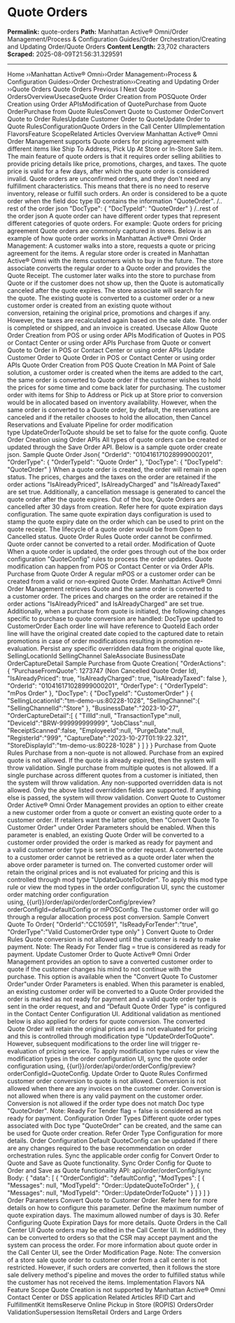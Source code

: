 # Quote Orders

**Permalink:** quote-orders
**Path:** Manhattan Active® Omni/Order Management/Process & Configuration Guides/Order Orchestration/Creating and Updating Order/Quote Orders
**Content Length:** 23,702 characters
**Scraped:** 2025-08-09T21:56:31.329591

---

Home ››Manhattan Active® Omni››Order Management››Process & Configuration Guides››Order Orchestration››Creating and Updating Order ››Quote Orders Quote Orders Previous I Next Quote OrdersOverviewUsecaseQuote Order Creation from POSQuote Order Creation using Order APIsModification of QuotePurchase from Quote OrderPurchase from Quote RulesConvert Quote to Customer OrderConvert Quote to Order RulesUpdate Customer Order to QuoteUpdate Order to Quote RulesConfigurationQuote Orders in the Call Center UIImplementation FlavorsFeature ScopeRelated Articles Overview Manhattan Active® Omni Order Management supports Quote orders for pricing agreement with different items like Ship To Address, Pick Up At Store or In-Store Sale item. The main feature of quote orders is that it requires order selling abilities to provide pricing details like price, promotions, charges, and taxes. The quote price is valid for a few days, after which the quote order is considered invalid. Quote orders are unconfirmed orders, and they don't need any fulfillment characteristics. This means that there is no need to reserve inventory, release or fulfill such orders. An order is considered to be a quote order when the field doc type ID contains the information "QuoteOrder". /.. rest of the order json "DocType": { "DocTypeId": "QuoteOrder" } /..rest of the order json A quote order can have different order types that represent different categories of quote orders. For example: Quote orders for pricing agreement Quote orders are commonly captured in stores. Below is an example of how quote order works in Manhattan Active® Omni Order Management: A customer walks into a store, requests a quote or pricing agreement for the items. A regular store order is created in Manhattan Active® Omni with the items customers wish to buy in the future. The store associate converts the regular order to a Quote order and provides the Quote Receipt. The customer later walks into the store to purchase from Quote or if the customer does not show up, then the Quote is automatically canceled after the quote expires. The store associate will search for the quote. The existing quote is converted to a customer order or a new customer order is created from an existing quote without conversion, retaining the original price, promotions and charges if any. However, the taxes are recalculated again based on the sale date. The order is completed or shipped, and an invoice is created. Usecase Allow Quote Order Creation from POS or using order APIs Modification of Quotes in POS or Contact Center or using order APIs Purchase from Quote or convert Quote to Order in POS or Contact Center or using order APIs Update Customer Order to Quote Order in POS or Contact Center or using order APIs Quote Order Creation from POS Quote Creation In MA Point of Sale solution, a customer order is created when the items are added to the cart, the same order is converted to Quote order if the customer wishes to hold the prices for some time and come back later for purchasing. The customer order with items for Ship to Address or Pick up at Store prior to conversion would be in allocated based on inventory availability. However, when the same order is converted to a Quote order, by default, the reservations are canceled and if the retailer chooses to hold the allocation, then Cancel Reservations and Evaluate Pipeline for order modification type UpdateOrderToQuote should be set to false for the quote config. Quote Order Creation using Order APIs All types of quote orders can be created or updated through the Save Order API. Below is a sample quote order create json. Sample Quote Order Json{ "OrderId": "010416171028999000201", "OrderType": { "OrderTypeId": "Quote Order" }, "DocType": { "DocTypeId": "QuoteOrder" } When a quote order is created, the order will remain in open status. The prices, charges and the taxes on the order are retained if the order actions "IsAlreadyPriced", IsAlreadyCharged" and "IsAlreadyTaxed" are set true. Additionally, a cancellation message is generated to cancel the quote order after the quote expires. Out of the box, Quote Orders are cancelled after 30 days from creation. Refer here for quote expiration days configuration. The same quote expiration days configuration is used to stamp the quote expiry date on the order which can be used to print on the quote receipt. The lifecycle of a quote order would be from Open to Cancelled status. Quote Order Rules Quote order cannot be confirmed. Quote order cannot be converted to a retail order. Modification of Quote When a quote order is updated, the order goes through out of the box order configuration "QuoteConfig" rules to process the order updates. Quote modification can happen from POS or Contact Center or via Order APIs. Purchase from Quote Order A regular mPOS or a customer order can be created from a valid or non-expired Quote Order. Manhattan Active® Omni Order Management retrieves Quote and the same order is converted to a customer order. The prices and charges on the order are retained if the order actions "IsAlreadyPriced" and IsAlreadyCharged" are set true. Additionally, when a purchase from quote is initiated, the following changes specific to purchase to quote conversion are handled: DocType updated to CustomerOrder Each order line will have reference to QuoteId Each order line will have the original created date copied to the captured date to retain promotions in case of order modifications resulting in promotion re-evaluation. Persist any specific overridden data from the original quote like, SellingLocationId SellingChannel SaleAssociate BusinessDate OrderCaptureDetail Sample Purchase from Quote Creation{ "OrderActions": { “PurchaseFromQuote”: 1273747 (Non Cancelled Quote Order Id), "IsAlreadyPriced": true, "IsAlreadyCharged": true, "IsAlreadyTaxed": false }, "OrderId": "010416171028999000201", "OrderType": { "OrderTypeId": "mPos Order" }, "DocType": { "DocTypeId": "CustomerOrder" } { "SellingLocationId":"tm-demo-us:80228-1028", "SellingChannel":{ "SellingChannelId":"Store" }, "BusinessDate":"2023-10-27", "OrderCaptureDetail":[ { "TillId":null, "TransactionType":null, "DeviceId":"BRW-999999999999", "JobClass":null, "ReceiptScanned":false, "EmployeeId":null, "PurgeDate":null, "RegisterId":"999", "CaptureDate":"2023-10-27T01:19:22.321", "StoreDisplayId":"tm-demo-us:80228-1028" } ] } } Purchase from Quote Rules Purchase from a non-quote is not allowed. Purchase from an expired quote is not allowed. If the quote is already expired, then the system will throw validation. Single purchase from multiple quotes is not allowed. If a single purchase across different quotes from a customer is initiated, then the system will throw validation. Any non-supported overridden data is not allowed. Only the above listed overridden fields are supported. If anything else is passed, the system will throw validation. Convert Quote to Customer Order Active® Omni Order Management provides an option to either create a new customer order from a quote or convert an existing quote order to a customer order. If retailers want the latter option, then "Convert Quote To Customer Order" under Order Parameters should be enabled. When this parameter is enabled, an existing Quote Order will be converted to a customer order provided the order is marked as ready for payment and a valid customer order type is sent in the order request. A converted quote to a customer order cannot be retrieved as a quote order later when the above order parameter is turned on. The converted customer order will retain the original prices and is not evaluated for pricing and this is controlled through mod type "UpdateQuoteToOrder". To apply this mod type rule or view the mod types in the order configuration UI, sync the customer order matching order configuration using, {{url}}/order/api/order/orderConfig/preview?orderConfigId=defaultConfig or mPOSConfig. The customer order will go through a regular allocation process post conversion. Sample Convert Quote To Order{ "OrderId":"CC10591", "IsReadyForTender":"true", "OrderType":"Valid CustomerOrder type only" } Convert Quote to Order Rules Quote conversion is not allowed until the customer is ready to make payment. Note: The Ready For Tender flag = true is considered as ready for payment. Update Customer Order to Quote Active® Omni Order Management provides an option to save a converted customer order to quote if the customer changes his mind to not continue with the purchase. This option is available when the "Convert Quote To Customer Order"under Order Parameters is enabled. When this parameter is enabled, an existing customer order will be converted to a Quote Order provided the order is marked as not ready for payment and a valid quote order type is sent in the order request, and and “Default Quote Order Type” is configured in the Contact Center Configuration UI. Additional validation as mentioned below is also applied for orders for quote conversion. The converted Quote Order will retain the original prices and is not evaluated for pricing and this is controlled through modification type "UpdateOrderToQuote". However, subsequent modifications to the order line will trigger re-evaluation of pricing service. To apply modification type rules or view the modification types in the order configuration UI, sync the quote order configuration using, {{url}}/order/api/order/orderConfig/preview?orderConfigId=QuoteConfig. Update Order to Quote Rules Confirmed customer order conversion to quote is not allowed. Conversion is not allowed when there are any invoices on the customer order. Conversion is not allowed when there is any valid payment on the customer order. Conversion is not allowed if the order type does not match Doc type "QuoteOrder". Note: Ready For Tender flag = false is considered as not ready for payment. Configuration Order Types Different quote order types associated with Doc type "QuoteOrder" can be created, and the same can be used for Quote order creation. Refer Order Type Configuration for more details. Order Configuration Default QuoteConfig can be updated if there are any changes required to the base recommendation on order orchestration rules. Sync the applicable order config for Convert Order to Quote and Save as Quote functionality. Sync Order Config for Quote to Order and Save as Quote functionality API: api/order/orderConfig/sync Body: { "data": [ { "OrderConfigId": "defaultConfig", "ModTypes": [ { "Messages": null, "ModTypeId": "Order::UpdateQuoteToOrder" }, { "Messages": null, "ModTypeId": "Order::UpdateOrderToQuote" } ] } ] } Order Parameters Convert Quote to Customer Order. Refer here for more details on how to configure this parameter. Define the maximum number of quote expiration days. The maximum allowed number of days is 30. Refer Configuring Quote Expiration Days for more details. Quote Orders in the Call Center UI Quote orders may be edited in the Call Center UI. In addition, they can be converted to orders so that the CSR may accept payment and the system can process the order. For more information about quote order in the Call Center UI, see the Order Modification Page. Note: The conversion of a store sale quote order to customer order from a call center is not restricted. However, if such orders are converted, then it follows the store sale delivery method's pipeline and moves the order to fulfilled status while the customer has not received the items. Implementation Flavors NA Feature Scope Quote Creation is not supported by Manhattan Active® Omni Contact Center or DSS application Related Articles RFID Cart and FulfillmentKit ItemsReserve Online Pickup in Store (ROPIS) OrdersOrder ValidationSupersession ItemsRetail Orders and Large Orders